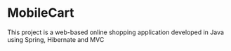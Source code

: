 # MobileCart
This project is a web-based online shopping application developed in Java using 
Spring, Hibernate and MVC 
